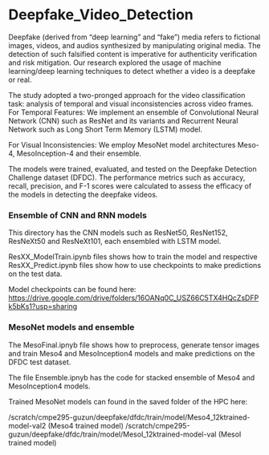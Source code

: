 # Deepfake_Video_Detection

Deepfake (derived from “deep learning” and “fake”) media refers to fictional images, videos, and audios synthesized by manipulating original media. The detection of such falsified content is imperative for authenticity verification and risk mitigation. Our research explored the usage of machine learning/deep learning techniques to detect whether a video is a deepfake or real.

The study adopted a two-pronged approach for the video classification task: analysis of temporal and visual inconsistencies across video frames.
For Temporal Features: We implement an ensemble of Convolutional Neural Network (CNN) such as ResNet and its variants and Recurrent Neural Network such as Long Short Term Memory (LSTM) model.

For Visual Inconsistencies: We employ MesoNet model architectures Meso-4, MesoInception-4 and their ensemble.

The models were trained, evaluated, and tested on the Deepfake Detection Challenge dataset (DFDC). The performance metrics such as accuracy, recall, precision, and F-1 scores were calculated to assess the efficacy of the models in detecting the deepfake videos.

### Ensemble of CNN and RNN models

This directory has the CNN models such as ResNet50, ResNet152, ResNeXt50 and ResNeXt101, each ensembled with LSTM model.

ResXX_ModelTrain.ipynb files shows how to train the model and respective ResXX_Predict.ipynb files show how to use checkpoints to make predictions on the test data.

Model checkpoints can be found here: https://drive.google.com/drive/folders/16OANq0C_USZ66C5TX4HQcZsDFPk5bKs1?usp=sharing

### MesoNet models and ensemble

The MesoFinal.ipnyb file shows how to preprocess, generate tensor images and train Meso4 and MesoInception4 models and make predictions on the DFDC test dataset. 

The file Ensemble.ipnyb has the code for stacked ensemble of Meso4 and MesoInception4 models.

Trained MesoNet models can found in the saved folder of the HPC here: 

/scratch/cmpe295-guzun/deepfake/dfdc/train/model/Meso4_12ktrained-model-val2 (Meso4 trained model)
/scratch/cmpe295-guzun/deepfake/dfdc/train/model/MesoI_12ktrained-model-val (MesoI trained model)

